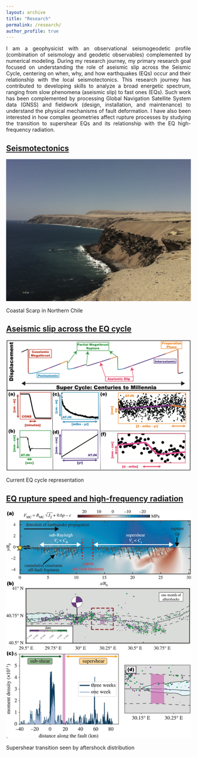```yaml
---
layout: archive
title: "Research"
permalink: /research/
author_profile: true
---
```

<p align="justify">I am a geophysicist with an observational seismogeodetic profile (combination of seismology and geodetic observables) complemented by numerical modeling. During my research journey, my primary research goal focused on understanding the role of aseismic slip across the Seismic Cycle, centering on when, why, and how earthquakes (EQs) occur and their relationship with the local seismotectonics. This research journey has contributed to developing skills to analyze a broad energetic spectrum, ranging from slow phenomena (aseismic slip) to fast ones (EQs). Such work has been complemented by processing Global Navigation Satellite System data (GNSS) and fieldwork (design, installation, and maintenance) to understand the physical mechanisms of fault deformation. I have also been interested in how complex geometries affect rupture processes by studying the transition to supershear EQs and its relationship with the EQ high-frequency radiation. </p>

<h2><b><a href="https://jjarag.github.io/research/seismotectonics">Seismotectonics</a></b></h2> 
<div class="figure">
<img src="/images/research/seismotectonics_intro.png" width="600">
<p class="caption">Coastal Scarp in Northern Chile</p>
</div>

<h2><b><a href="https://jjarag.github.io/research/aseismic">Aseismic slip across the EQ cycle</a></b></h2> 
<div class="figure">
<img src="/images/research/cycle.png" width="600">
<p class="caption">Current EQ cycle representation</p>
</div>

<h2><b><a href="https://jjarag.github.io/research/supershear">EQ rupture speed and high-frequency radiation</a></b></h2> 
<div class="figure">
<img src="/images/research/supershear.png" width="600">
<p class="caption">Supershear transition seen by aftershock distribution</p>
</div>
